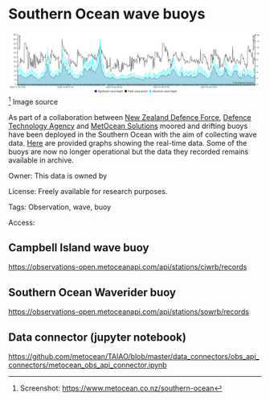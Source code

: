 # Southern Ocean wave buoys

![image](/img/MetOcean_Screen_grab.png)
<br>
[^1] Image source

As part of a collaboration between [New Zealand Defence Force](http://www.nzdf.mil.nz/), [Defence Technology Agency](http://www.dta.mil.nz/) and [MetOcean Solutions](https://www.metocean.co.nz/) moored and drifting buoys have been deployed in the Southern Ocean with the aim of collecting wave data. [Here](https://www.metocean.co.nz/southern-ocean) are provided graphs showing the real-time data. Some of the buoys are now no longer operational but the data they recorded remains available in archive.

Owner: This data is owned by 

License: Freely available for research purposes.

Tags: Observation, wave, buoy

Access:

## Campbell Island wave buoy
https://observations-open.metoceanapi.com/api/stations/ciwrb/records

## Southern Ocean Waverider buoy
https://observations-open.metoceanapi.com/api/stations/sowrb/records

## Data connector (jupyter notebook)
https://github.com/metocean/TAIAO/blob/master/data_connectors/obs_api_connectors/metocean_obs_api_connector.ipynb


[^1]: Screenshot: https://www.metocean.co.nz/southern-ocean 